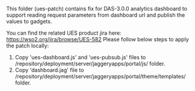 This folder (ues-patch) contains fix for DAS-3.0.0 analytics dashboard to  support reading request parameters from 
dashboard url and publish the values to gadgets.

You can find the related UES product jira here: https://wso2.org/jira/browse/UES-582
Please follow below steps to apply the patch locally:

1. Copy 'ues-dashboard.js' and 'ues-pubsub.js' files to <DAS-HOME>/repository/deployment/server/jaggeryapps/portal/js/ folder.
2. Copy 'dashboard.jag' file to <DAS-HOME>/repository/deployment/server/jaggeryapps/portal/theme/templates/ folder.